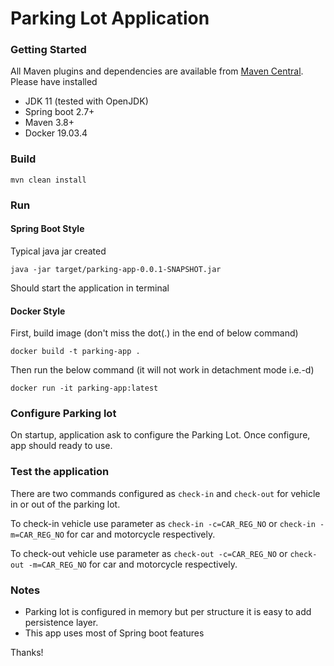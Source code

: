 # Parking Lot Application

### Getting Started
All Maven plugins and dependencies are available from [Maven Central](https://search.maven.org/). Please have installed

* JDK 11 (tested with OpenJDK)
* Spring boot 2.7+
* Maven 3.8+ 
* Docker 19.03.4


### Build

`mvn clean install`

### Run

#### Spring Boot Style

Typical java jar created

`java -jar target/parking-app-0.0.1-SNAPSHOT.jar`

Should start the application in terminal

#### Docker Style

First, build image (don't miss the dot(.) in the end of below command)

```docker build -t parking-app . ```

Then run the below command (it will not work in detachment mode i.e.-d)
```
docker run -it parking-app:latest
```

### Configure Parking lot
On startup, application ask to configure the Parking Lot. 
Once configure, app should ready to use.
 
### Test the application 
There are two commands configured as `check-in` and `check-out` for vehicle in or out of the parking lot. 

To check-in vehicle use parameter as `check-in -c=CAR_REG_NO` or `check-in -m=CAR_REG_NO` for car and motorcycle respectively. 

To check-out vehicle use parameter as `check-out -c=CAR_REG_NO` or `check-out -m=CAR_REG_NO` for car and motorcycle respectively. 

### Notes
* Parking lot is configured in memory but per structure it is easy to add persistence layer. 
* This app uses most of Spring boot features

Thanks!
